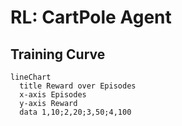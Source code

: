 # RL: CartPole Agent

## Training Curve
```mermaid
lineChart
  title Reward over Episodes
  x-axis Episodes
  y-axis Reward
  data 1,10;2,20;3,50;4,100
```
